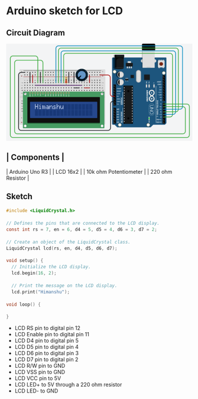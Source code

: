 # Arduino sketch for LCD

## Circuit Diagram
<img src = 'img/lcd-circuit.png'>

<br>

|   Components   |
------------------
| Arduino Uno R3 |
| LCD 16x2 |
| 10k ohm Potentiometer |
| 220 ohm Resistor |


## Sketch

```c
#include <LiquidCrystal.h>

// Defines the pins that are connected to the LCD display.
const int rs = 7, en = 6, d4 = 5, d5 = 4, d6 = 3, d7 = 2;

// Create an object of the LiquidCrystal class.
LiquidCrystal lcd(rs, en, d4, d5, d6, d7);

void setup() {
  // Initialize the LCD display.
  lcd.begin(16, 2);

  // Print the message on the LCD display.
  lcd.print("Himanshu");

void loop() {

}
```


- LCD RS pin to digital pin 12
- LCD Enable pin to digital pin 11
- LCD D4 pin to digital pin 5
- LCD D5 pin to digital pin 4
- LCD D6 pin to digital pin 3
- LCD D7 pin to digital pin 2
- LCD R/W pin to GND
- LCD VSS pin to GND
- LCD VCC pin to 5V
- LCD LED+ to 5V through a 220 ohm resistor
- LCD LED- to GND
